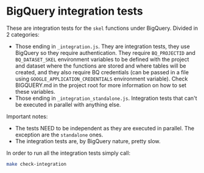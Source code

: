 # BigQuery integration tests

These are integration tests for the `skel` functions under BigQuery. Divided in 2 categories:

  * Those ending in `_integration.js`. They are integration tests, they use BigQuery so they require authentication. They require `BQ_PROJECTID` and `BQ_DATASET_SKEL` environment variables to be defined with the project and dataset where the functions are stored and where tables will be created, and they also require BQ credentials (can be passed in a file using `GOOGLE_APPLICATION_CREDENTIALS` environment variable). Check BIGQUERY.md in the project root for more information on how to set these variables.
  * Those ending in `_integration_standalone.js`. Integration tests that can't be executed in parallel with anything else.

Important notes:
  * The tests NEED to be independent as they are executed in parallel. The exception are the `standalone` ones.
  * The integration tests are, by BigQuery nature, pretty slow.

  In order to run all the integration tests simply call:
 
```bash
make check-integration
```
